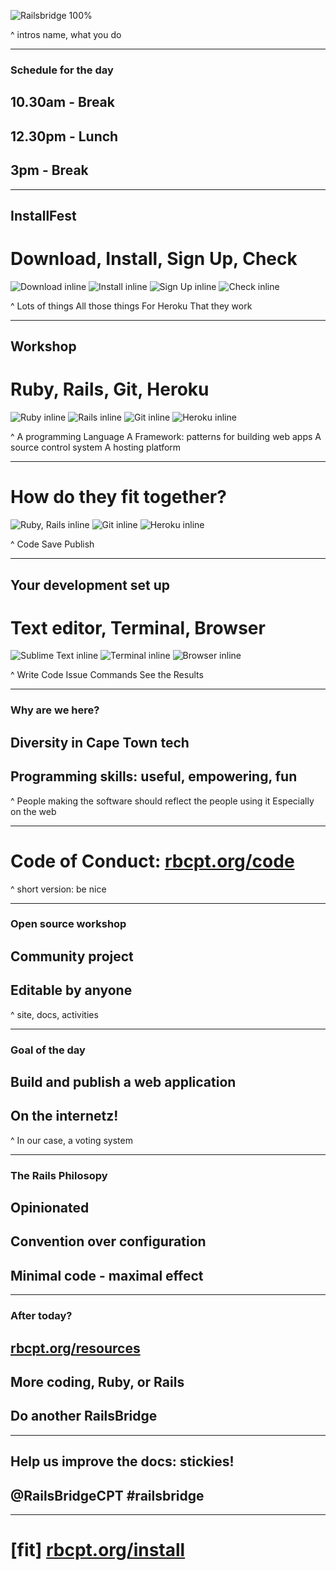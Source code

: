 ![Railsbridge 100%](img/railsbridge-cape-town-logo-large.png)

^ intros
name, what you do

---

### Schedule for the day

## 10.30am - Break
## 12.30pm - Lunch
## 3pm - Break

---

## InstallFest
# Download, Install, Sign Up, Check

![Download inline](img/download.png) ![Install inline](img/install.png) ![Sign Up inline](img/user.png) ![Check inline](img/check.png)

^ Lots of things
All those things
For Heroku
That they work

---


## Workshop
# Ruby, Rails, Git, Heroku

![Ruby inline](img/ruby-logo.jpg) ![Rails inline](img/rails-logo.jpg) ![Git inline](img/git-logo.png) ![Heroku inline](img/heroku-logo.png)

^ A programming Language
A Framework: patterns for building web apps
A source control system
A hosting platform

---

# How do they fit together?

![Ruby, Rails inline](img/fit-together-ruby-rails.png) ![Git inline](img/fit-together-git.png) ![Heroku inline](img/fit-together-heroku.png)

^ Code
Save
Publish

---

## Your development set up
# Text editor, Terminal, Browser

![Sublime Text inline](img/set-up-text-editor.png) ![Terminal inline](img/set-up-terminal.png) ![Browser inline](img/set-up-browser.png)

^ Write Code
Issue Commands
See the Results

---

### Why are we here?

## Diversity in Cape Town tech
## Programming skills: useful, empowering, fun

^ People making the software should reflect the people using it
Especially on the web

---

# Code of Conduct: [rbcpt.org/code](http://rbcpt.org/code/)

^ short version: be nice

---

### Open source workshop

## Community project
## Editable by anyone

^ site, docs, activities

---

### Goal of the day
## Build and publish a web application
## On the internetz!

^ In our case, a voting system

---

### The Rails Philosopy

## Opinionated
## Convention over configuration
## Minimal code - maximal effect

---

### After today?

## [rbcpt.org/resources](http://rbcpt.org/resources/)
## More coding, Ruby, or Rails
## Do another RailsBridge

---

## Help us improve the docs: stickies!
## @RailsBridgeCPT #railsbridge

---

# [fit] [rbcpt.org/install](http://rbcpt.org/install/)
